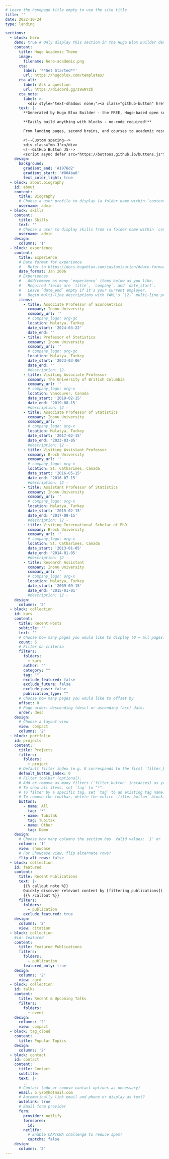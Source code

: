 ```yaml
---
# Leave the homepage title empty to use the site title
title: ''
date: 2022-10-24
type: landing

sections:
  - block: hero
    demo: true # Only display this section in the Hugo Blox Builder demo site
    content:
      title: Hugo Academic Theme
      image:
        filename: hero-academic.png
      cta:
        label: '**Get Started**'
        url: https://hugoblox.com/templates/
      cta_alt:
        label: Ask a question
        url: https://discord.gg/z8wNYzb
      cta_note:
        label: >-
          <div style="text-shadow: none;"><a class="github-button" href="https://github.com/HugoBlox/hugo-blox-builder" data-icon="octicon-star" data-size="large" data-show-count="true" aria-label="Star">Star Hugo Blox Builder</a></div><div style="text-shadow: none;"><a class="github-button" href="https://github.com/HugoBlox/theme-academic-cv" data-icon="octicon-star" data-size="large" data-show-count="true" aria-label="Star">Star the Academic template</a></div>
      text: |-
        **Generated by Hugo Blox Builder - the FREE, Hugo-based open source website builder trusted by 500,000+ sites.**

        **Easily build anything with blocks - no-code required!**

        From landing pages, second brains, and courses to academic resumés, conferences, and tech blogs.

        <!--Custom spacing-->
        <div class="mb-3"></div>
        <!--GitHub Button JS-->
        <script async defer src="https://buttons.github.io/buttons.js"></script>
    design:
      background:
        gradient_end: '#1976d2'
        gradient_start: '#004ba0'
        text_color_light: true
  - block: about.biography
    id: about
    content:
      title: Biography
      # Choose a user profile to display (a folder name within `content/authors/`)
      username: admin
  - block: skills
    content:
      title: Skills
      text: ''
      # Choose a user to display skills from (a folder name within `content/authors/`)
      username: admin
    design:
      columns: '1'
  - block: experience
    content:
      title: Experience
      # Date format for experience
      #   Refer to https://docs.hugoblox.com/customization/#date-format
      date_format: Jan 2006
      # Experiences.
      #   Add/remove as many `experience` items below as you like.
      #   Required fields are `title`, `company`, and `date_start`.
      #   Leave `date_end` empty if it's your current employer.
      #   Begin multi-line descriptions with YAML's `|2-` multi-line prefix.
      items:
        - title: Associate Professor of Econometrics
          company: Inonu University
          company_url: ''
          # company_logo: org-gc
          location: Malatya, Turkey
          date_start: '2024-03-22'
          date_end: ''
        - title: Professor of Statistics
          company: Inonu University
          company_url: ''
          # company_logo: org-gc
          location: Malatya, Turkey
          date_start: '2023-03-06'
          date_end: ''
          #description: |2-
        - title: Visiting Associate Professor
          company: The University of British Columbia
          company_url: ''
          # company_logo: org-x
          location: Vancouver, Canada
          date_start: '2019-02-15'
          date_end: '2019-08-15'
          #description: |2 -
        - title: Associate Professor of Statistics
          company: Inonu University
          company_url: ''
          # company_logo: org-x
          location: Malatya, Turkey
          date_start: '2017-02-15'
          date_end: '2023-03-05'
          #description: |2 -
        - title: Visiting Assistant Professor
          company: Brock University
          company_url: ''
          # company_logo: org-x
          location: St. Catharines, Canada
          date_start: '2016-05-15'
          date_end: '2016-07-15'
          #description: |2 -
        - title: Assistant Professor of Statistics
          company: Inonu University
          company_url: ''
          # company_logo: org-x
          location: Malatya, Turkey
          date_start: '2015-02-15'
          date_end: '2017-08-15'
          #description: |2 -
        - title: Visiting International Scholar of PhD
          company: Brock University
          company_url: ''
          # company_logo: org-x
          location: St. Catharines, Canada
          date_start: '2013-01-05'
          date_end: '2014-01-05'
          #description: |2 -
        - title: Research Assistant
          company: Inonu University
          company_url: ''
          # company_logo: org-x
          location: Malatya, Turkey
          date_start: '2009-09-15'
          date_end: '2015-01-01'
          #description: |2 - 
    design:
      columns: '2'
  - block: collection
    id: kurs
    content:
      title: Recent Posts
      subtitle: ''
      text: ''
      # Choose how many pages you would like to display (0 = all pages)
      count: 5
      # Filter on criteria
      filters:
        folders:
          - kurs
        author: ""
        category: ""
        tag: ""
        exclude_featured: false
        exclude_future: false
        exclude_past: false
        publication_type: ""
      # Choose how many pages you would like to offset by
      offset: 0
      # Page order: descending (desc) or ascending (asc) date.
      order: desc
    design:
      # Choose a layout view
      view: compact
      columns: '2'
  - block: portfolio
    id: projects
    content:
      title: Projects
      filters:
        folders:
          - project
      # Default filter index (e.g. 0 corresponds to the first `filter_button` instance below).
      default_button_index: 0
      # Filter toolbar (optional).
      # Add or remove as many filters (`filter_button` instances) as you like.
      # To show all items, set `tag` to "*".
      # To filter by a specific tag, set `tag` to an existing tag name.
      # To remove the toolbar, delete the entire `filter_button` block.
      buttons:
        - name: All
          tag: '*'
        - name: Tubitak
          tag: Tubitak
        - name: Other
          tag: Demo
    design:
      # Choose how many columns the section has. Valid values: '1' or '2'.
      columns: '1'
      view: showcase
      # For Showcase view, flip alternate rows?
      flip_alt_rows: false
  - block: collection
    id: featured
    content:
      title: Recent Publications
      text: |-
        {{% callout note %}}
        Quickly discover relevant content by [filtering publications](./publication/).
        {{% /callout %}}
      filters:
        folders:
          - publication
        exclude_featured: true
    design:
      columns: '2'
      view: citation
  - block: collection
    #id: featured
    content:
      title: Featured Publications
      filters:
        folders:
          - publication
        featured_only: true
    design:
      columns: '2'
      view: card    
  - block: collection
    id: talks
    content:
      title: Recent & Upcoming Talks
      filters:
        folders:
          - event
    design:
      columns: '2'
      view: compact
  - block: tag_cloud
    content:
      title: Popular Topics
    design:
      columns: '2'
  - block: contact
    id: contact
    content:
      title: Contact
      subtitle:
      text: |-
        ..
      # Contact (add or remove contact options as necessary)
      email: b.yzb@hotmail.com
      # Automatically link email and phone or display as text?
      autolink: true
      # Email form provider
      form:
        provider: netlify
        formspree:
          id:
        netlify:
          # Enable CAPTCHA challenge to reduce spam?
          captcha: false
    design:
      columns: '2'
---
```


